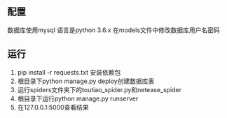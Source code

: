 ## 配置
数据库使用mysql
语言是python 3.6.x
在models文件中修改数据库用户名密码

## 运行
1. pip install -r requests.txt 安装依赖包
2. 根目录下python manage.py deploy创建数据库表
3. 运行spiders文件夹下的toutiao_spider.py和netease_spider
4. 根目录下运行python manage.py runserver
5. 在127.0.0.1:5000查看结果


